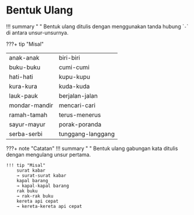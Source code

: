 # Bentuk Ulang

!!! summary " "
    Bentuk ulang ditulis dengan menggunakan tanda hubung \``-`\` di antara unsur-unsurnya.

???+ tip "Misal"
    <table>
      <tr>
        <td>anak-anak</td>
        <td>biri-biri</td>
    </tr>
      <tr>
        <td>buku-buku</td>
        <td>cumi-cumi</td>
      </tr>
      <tr>
        <td>hati-hati</td>
        <td>kupu-kupu</td>
      </tr>
      <tr>
        <td>kura-kura</td>
        <td>kuda-kuda</td>
      </tr>
      <tr>
        <td>lauk-pauk</td>
        <td>berjalan-jalan</td>
      </tr>
      <tr>
        <td>mondar-mandir</td>
        <td>mencari-cari</td>
     </tr>
      <tr>
        <td>ramah-tamah</td>
        <td>terus-menerus</td>
      </tr>
      <tr>
        <td>sayur-mayur</td>
        <td>porak-poranda</td>
      </tr>
      <tr>
        <td>serba-serbi</td>
        <td>tunggang-langgang</td>
      </tr>
    </table>
    
???+ note "Catatan"
    !!! summary " "
        Bentuk ulang gabungan kata ditulis dengan mengulang unsur pertama.

    !!! tip "Misal"
        surat kabar  
        → surat-surat kabar  
        kapal barang  
        → kapal-kapal barang  
        rak buku  
        → rak-rak buku  
        kereta api cepat  
        → kereta-kereta api cepat
    
